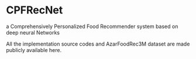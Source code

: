 # CPFRecNet
a Comprehensively Personalized Food Recommender system based on deep neural Networks

All the implementation source codes and AzarFoodRec3M dataset are made publicly available here.
